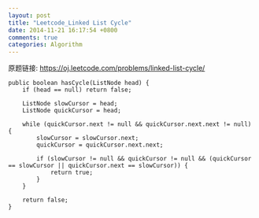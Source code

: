 ```yaml
---
layout: post
title: "Leetcode_Linked List Cycle"
date: 2014-11-21 16:17:54 +0800
comments: true
categories: Algorithm
---
```


原题链接: https://oj.leetcode.com/problems/linked-list-cycle/

<!-- more -->

    public boolean hasCycle(ListNode head) {
		if (head == null) return false;
		
		ListNode slowCursor = head;
		ListNode quickCursor = head;

		while (quickCursor.next != null && quickCursor.next.next != null) {
			slowCursor = slowCursor.next;
			quickCursor = quickCursor.next.next;

			if (slowCursor != null && quickCursor != null && (quickCursor == slowCursor || quickCursor.next == slowCursor)) {
				return true;
			}
		}
		
		return false;
    }